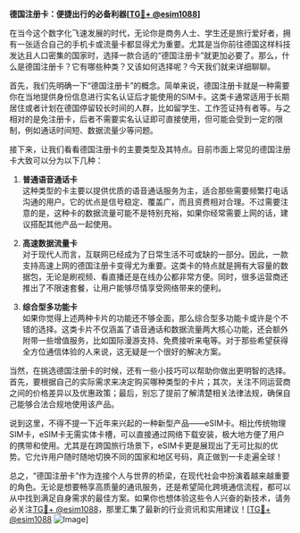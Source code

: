 **德国注册卡：便捷出行的必备利器[[TG💪+ @esim1088](https://t.me/s/esim1088)]**

在当今这个数字化飞速发展的时代，无论你是商务人士、学生还是旅行爱好者，拥有一张适合自己的手机卡或流量卡都显得尤为重要。尤其是当你前往德国这样科技发达且人口密集的国家时，选择一款合适的“德国注册卡”就更加必要了。那么，什么是德国注册卡？它有哪些种类？又该如何选择呢？今天我们就来详细聊聊。

首先，我们先明确一下“德国注册卡”的概念。简单来说，德国注册卡就是一种需要你在当地提供身份信息进行实名认证后才能使用的SIM卡。这类卡通常适用于长期居住或者计划在德国停留较长时间的人群，比如留学生、工作签证持有者等。与之相对的是免注册卡，后者不需要实名认证即可直接使用，但可能会受到一定的限制，例如通话时间短、数据流量少等问题。

接下来，让我们看看德国注册卡的主要类型及其特点。目前市面上常见的德国注册卡大致可以分为以下几种：

1. **普通语音通话卡**  
   这种类型的卡主要以提供优质的语音通话服务为主，适合那些需要频繁打电话沟通的用户。它的优点是信号稳定、覆盖广，而且资费相对合理。不过需要注意的是，这种卡的数据流量可能不是特别充裕，如果你经常需要上网的话，建议搭配其他产品一起使用。

2. **高速数据流量卡**  
   对于现代人而言，互联网已经成为了日常生活不可或缺的一部分。因此，一款支持高速上网的德国注册卡变得尤为重要。这类卡的特点就是拥有大容量的数据包，无论是刷视频、看直播还是在线办公都非常方便。同时，很多运营商还推出了不限速套餐，让用户能够尽情享受网络带来的便利。

3. **综合型多功能卡**  
   如果你觉得上述两种卡片的功能还不够全面，那么综合型多功能卡或许是个不错的选择。这类卡片不仅涵盖了语音通话和数据流量两大核心功能，还会额外附带一些增值服务，比如国际漫游支持、免费接听来电等。对于那些希望获得全方位通信体验的人来说，这无疑是一个很好的解决方案。

当然，在挑选德国注册卡的时候，还有一些小技巧可以帮助你做出更明智的选择。首先，要根据自己的实际需求来决定购买哪种类型的卡片；其次，关注不同运营商之间的价格差异以及优惠政策；最后，别忘了提前了解清楚相关法律法规，确保自己能够合法合规地使用该产品。

说到这里，不得不提一下近年来兴起的一种新型产品——eSIM卡。相比传统物理SIM卡，eSIM卡无需实体卡槽，可以直接通过网络下载安装，极大地方便了用户的携带和使用。尤其是在跨国旅行场景下，eSIM卡更是展现出了无可比拟的优势。它允许用户随时随地切换不同的国家和地区号码，真正做到一卡走遍全球！

总之，“德国注册卡”作为连接个人与世界的桥梁，在现代社会中扮演着越来越重要的角色。无论是想要畅享高质量的通讯服务，还是希望简化跨境通信流程，都可以从中找到满足自身需求的最佳方案。如果你也想体验这些令人兴奋的新技术，请务必关注[TG💪+ @esim1088](https://t.me/s/esim1088)，那里汇集了最新的行业资讯和实用建议！[[TG💪+ @esim1088](https://t.me/s/esim1088) ![Image](https://i.postimg.cc/4NQfJmqS/Snipaste-2025-05-13-00-14-12.png)]